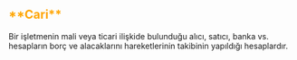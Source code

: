 <h2>
<span style="color: orange;">
 **Cari**
</span>
</h2>
Bir işletmenin mali veya ticari ilişkide bulunduğu alıcı, satıcı, banka vs. 
hesapların borç ve alacaklarını hareketlerinin takibinin yapıldığı hesaplardır.